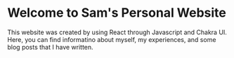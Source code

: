 # Welcome to Sam's Personal Website

This website was created by using React through Javascript and Chakra UI. <br/>
Here, you can find informatino about myself, my experiences, and some blog posts that I have written.


